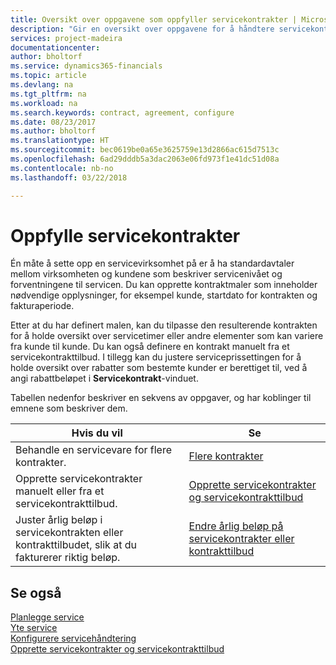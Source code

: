 ```yaml
---
title: Oversikt over oppgavene som oppfyller servicekontrakter | Microsoft-dokumentasjon
description: "Gir en oversikt over oppgavene for å håndtere servicekontrakter med kunder."
services: project-madeira
documentationcenter: 
author: bholtorf
ms.service: dynamics365-financials
ms.topic: article
ms.devlang: na
ms.tgt_pltfrm: na
ms.workload: na
ms.search.keywords: contract, agreement, configure
ms.date: 08/23/2017
ms.author: bholtorf
ms.translationtype: HT
ms.sourcegitcommit: bec0619be0a65e3625759e13d2866ac615d7513c
ms.openlocfilehash: 6ad29dddb5a3dac2063e06fd973f1e41dc51d08a
ms.contentlocale: nb-no
ms.lasthandoff: 03/22/2018

---
```

# <a name="fulfilling-service-contracts"></a>Oppfylle servicekontrakter 
Én måte å sette opp en servicevirksomhet på er å ha standardavtaler mellom virksomheten og kundene som beskriver servicenivået og forventningene til servicen. Du kan opprette kontraktmaler som inneholder nødvendige opplysninger, for eksempel kunde, startdato for kontrakten og fakturaperiode.  
  
Etter at du har definert malen, kan du tilpasse den resulterende kontrakten for å holde oversikt over servicetimer eller andre elementer som kan variere fra kunde til kunde. Du kan også definere en kontrakt manuelt fra et servicekontrakttilbud. I tillegg kan du justere serviceprissettingen for å holde oversikt over rabatter som bestemte kunder er berettiget til, ved å angi rabattbeløpet i **Servicekontrakt**-vinduet.  

Tabellen nedenfor beskriver en sekvens av oppgaver, og har koblinger til emnene som beskriver dem.   
  
|**Hvis du vil**|**Se**|  
|------------|-------------|  
|Behandle en servicevare for flere kontrakter. | [Flere kontrakter](service-multiple-contracts.md)|  
|Opprette servicekontrakter manuelt eller fra et servicekontrakttilbud.| [Opprette servicekontrakter og servicekontrakttilbud](service-how-to-create-service-contracts-and-service-contract-quotes.md)|
|Juster årlig beløp i servicekontrakten eller kontrakttilbudet, slik at du fakturerer riktig beløp.|[Endre årlig beløp på servicekontrakter eller kontrakttilbud](service-how-to-change-the-annual-amount-on-service-contracts-or-contract-quotes.md)|

## <a name="see-also"></a>Se også
[Planlegge service](service-plan-service.md)  
[Yte service](service-deliver-service.md)  
[Konfigurere servicehåndtering](service-setup-service.md)  
[Opprette servicekontrakter og servicekontrakttilbud](service-how-to-create-service-contracts-and-service-contract-quotes.md)  

